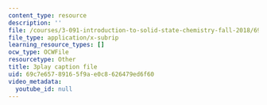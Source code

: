 ```yaml
---
content_type: resource
description: ''
file: /courses/3-091-introduction-to-solid-state-chemistry-fall-2018/69c7e65789165f9ae0c8626479ed6f60_CxAkraYlBuE.srt
file_type: application/x-subrip
learning_resource_types: []
ocw_type: OCWFile
resourcetype: Other
title: 3play caption file
uid: 69c7e657-8916-5f9a-e0c8-626479ed6f60
video_metadata:
  youtube_id: null
---
```


